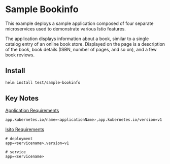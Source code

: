 # Sample Bookinfo

This example deploys a sample application composed of four separate microservices used to demonstrate various Istio features.

The application displays information about a book, similar to a single catalog entry of an online book store. Displayed on the page is a description of the book, book details (ISBN, number of pages, and so on), and a few book reviews.

## Install

```bash
helm install test/sample-bookinfo
```

## Key Notes

[Application Requirements](https://github.com/kubernetes-sigs/application)

```bash
app.kubernetes.io/name=<applicationName>,app.kubernetes.io/version=v1
```

[Isito Requirements](https://istio.io/latest/docs/ops/deployment/requirements/)

```plain
# deployment
app=<servicename>,version=v1

# service
app=<servicename>
```
